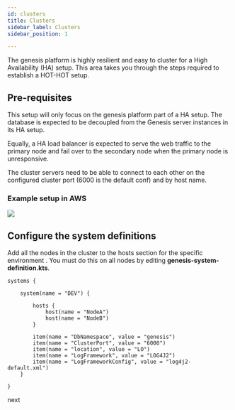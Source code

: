 ```yaml
---
id: clusters
title: Clusters
sidebar_label: Clusters
sidebar_position: 1

---
```

The genesis platform is highly resilient and easy to cluster for a High Availability (HA) setup. This area takes you through the steps required to establish a HOT-HOT setup.

## Pre-requisites

This setup will only focus on the genesis platform part of a HA setup. The database is expected to be decoupled from the Genesis server instances in its HA setup.

Equally, a HA load balancer is expected to serve the web traffic to the primary node and fail over to the secondary node when the primary node is unresponsive.

The cluster servers need to be able to connect to each other on the configured cluster port (6000 is the default conf) and by host name.

### Example setup in AWS

![](/img/cluster-1.png)

## Configure the system definitions

Add all the nodes in the cluster to the hosts section for the specific environment . You must do this on all nodes by editing **genesis-system-definition.kts**.

    systems {
    
        system(name = "DEV") {
    
            hosts {
                host(name = "NodeA")
                host(name = "NodeB")
            }
    
            item(name = "DbNamespace", value = "genesis")
            item(name = "ClusterPort", value = "6000")
            item(name = "location", value = "LO")
            item(name = "LogFramework", value = "LOG4J2")
            item(name = "LogFrameworkConfig", value = "log4j2-default.xml")
        }
    
    }
    

next